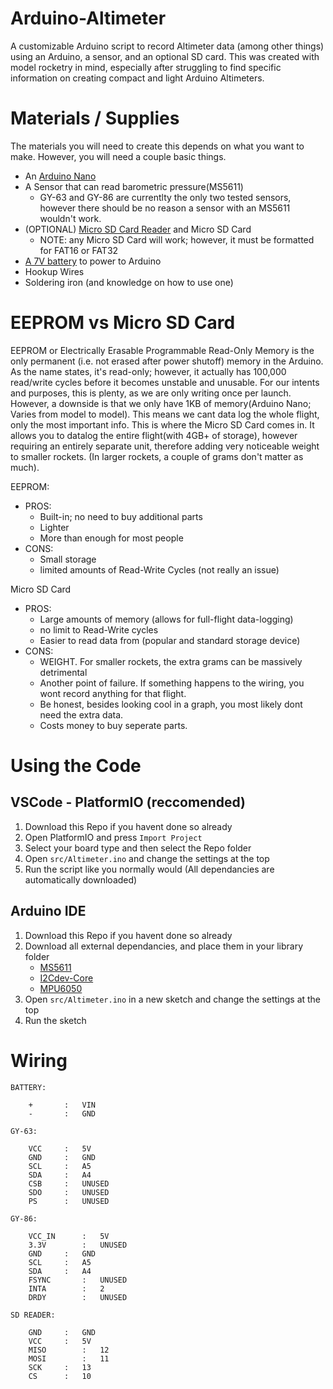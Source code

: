 # Arduino-Altimeter

A customizable Arduino script to record Altimeter data (among other things) using an Arduino, a sensor, and an optional SD card. This was created with model rocketry in mind, especially after struggling to find specific information on creating compact and light Arduino Altimeters.

# Materials / Supplies

The materials you will need to create this depends on what you want to make. However, you will need a couple basic things.

- An [Arduino Nano](https://www.amazon.com/gp/product/B0713XK923/ref=ppx_yo_dt_b_search_asin_title?ie=UTF8&psc=1)
- A Sensor that can read barometric pressure(MS5611)
	- GY-63 and GY-86 are currentlty the only two tested sensors, however there should be no reason a sensor with an MS5611 wouldn't work.
- (OPTIONAL) [Micro SD Card Reader](https://www.amazon.com/gp/product/B07BJ2P6X6/ref=ppx_yo_dt_b_search_asin_title?ie=UTF8&psc=1) and Micro SD Card
	- NOTE: any Micro SD Card will work; however, it must be formatted for FAT16 or FAT32
- [A 7V battery](https://www.amazon.com/gp/product/B016ZM3CVA/ref=ppx_yo_dt_b_search_asin_title?ie=UTF8&psc=1) to power to Arduino
- Hookup Wires
- Soldering iron (and knowledge on how to use one)

# EEPROM vs Micro SD Card

EEPROM or Electrically Erasable Programmable Read-Only Memory is the only permanent (i.e. not erased after power shutoff) memory in the Arduino. As the name states, it's read-only; however, it actually has 100,000 read/write cycles before it becomes unstable and unusable. For our intents and purposes, this is plenty, as we are only writing once per launch. However, a downside is that we only have 1KB of memory(Arduino Nano; Varies from model to model). This means we cant data log the whole flight, only the most important info. This is where the Micro SD Card comes in. It allows you to datalog the entire flight(with 4GB+ of storage), however requiring an entirely separate unit, therefore adding very noticeable weight to smaller rockets. (In larger rockets, a couple of grams don't matter as much).

EEPROM:
- PROS:
	- Built-in; no need to buy additional parts
	- Lighter
	- More than enough for most people
- CONS: 
	- Small storage
	- limited amounts of Read-Write Cycles (not really an issue)

Micro SD Card
- PROS:
	- Large amounts of memory (allows for full-flight data-logging)
	- no limit to Read-Write cycles
	- Easier to read data from (popular and standard storage device)
- CONS: 
	- WEIGHT. For smaller rockets, the extra grams can be massively detrimental
	- Another point of failure. If something happens to the wiring, you wont record anything for that flight.
	- Be honest, besides looking cool in a graph, you most likely dont need the extra data.
	- Costs money to buy seperate parts.

# Using the Code

## VSCode - PlatformIO (reccomended)

1. Download this Repo if you havent done so already
2. Open PlatformIO and press `Import Project`
3. Select your board type and then select the Repo folder
4. Open `src/Altimeter.ino` and change the settings at the top
5. Run the script like you normally would (All dependancies are automatically downloaded)

## Arduino IDE

1. Download this Repo if you havent done so already
2. Download all external dependancies, and place them in your library folder
	- [MS5611](https://github.com/jarzebski/Arduino-MS5611)
	- [I2Cdev-Core](https://github.com/jrowberg/i2cdevlib/tree/master/Arduino/I2Cdev)
	- [MPU6050](https://github.com/jrowberg/i2cdevlib/tree/master/Arduino/MPU6050)
3. Open `src/Altimeter.ino` in a new sketch and change the settings at the top
4. Run the sketch

# Wiring
```
BATTERY:

	+		:	VIN
	-		:	GND

GY-63:

	VCC		:	5V
	GND		:	GND
	SCL		:	A5
	SDA		:	A4
	CSB		:	UNUSED
	SDO		:	UNUSED
	PS		:	UNUSED

GY-86:

	VCC_IN		:	5V
	3.3V		:	UNUSED
	GND		:	GND
	SCL		:	A5
	SDA		:	A4
	FSYNC		:	UNUSED
	INTA		:	2
	DRDY		:	UNUSED

SD READER:

	GND		:	GND
	VCC		:	5V
	MISO		:	12
	MOSI		:	11
	SCK		:	13
	CS		:	10
```
